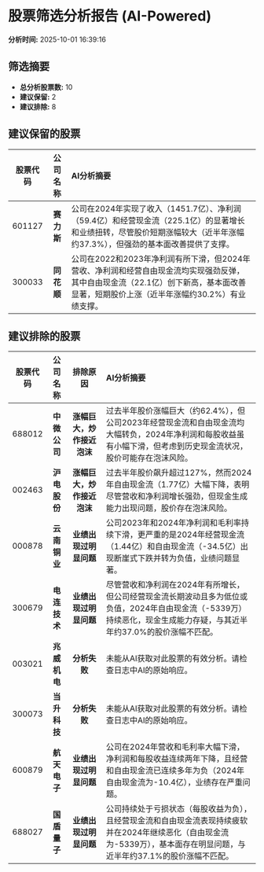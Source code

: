 # 股票筛选分析报告 (AI-Powered)

**分析时间:** 2025-10-01 16:39:16

## 筛选摘要

- **总分析股票数:** 10
- **建议保留:** 2
- **建议排除:** 8

## 建议保留的股票

| 股票代码 | 公司名称 | AI分析摘要 |
|:---:|:---:|:---|
| 601127 | **赛力斯** | 公司在2024年实现了收入（1451.7亿）、净利润（59.4亿）和经营现金流（225.1亿）的显著增长和业绩扭转，尽管股价短期涨幅较大（近半年涨幅约37.3%），但强劲的基本面改善提供了支撑。 |
| 300033 | **同花顺** | 公司在2022和2023年净利润有所下滑，但2024年营收、净利润和经营自由现金流均实现强劲反弹，其中自由现金流（22.1亿）创下新高，基本面改善显著，短期股价上涨（近半年涨幅约30.2%）有业绩支撑。 |

## 建议排除的股票

| 股票代码 | 公司名称 | 排除原因 | AI分析摘要 |
|:---:|:---:|:---:|:---|
| 688012 | **中微公司** | **涨幅巨大，炒作接近泡沫** | 过去半年股价涨幅巨大（约62.4%），但公司2023年经营现金流和自由现金流均大幅转负，2024年净利润和每股收益虽有小幅下滑，但考虑到历史现金流状况，股价可能存在泡沫风险。 |
| 002463 | **沪电股份** | **涨幅巨大，炒作接近泡沫** | 过去半年股价飙升超过127%，然而2024年自由现金流（1.77亿）大幅下降，表明尽管营收和净利润增长强劲，但现金生成能力出现问题，股价存在泡沫风险。 |
| 000878 | **云南铜业** | **业绩出现过明显问题** | 公司2023年和2024年净利润和毛利率持续下滑，更严重的是2024年经营现金流（1.44亿）和自由现金流（-34.5亿）出现断崖式下跌并转为负值，业绩问题显著。 |
| 300679 | **电连技术** | **业绩出现过明显问题** | 尽管营收和净利润在2024年有所增长，但公司经营现金流长期波动且多为低位或负值，2024年自由现金流（-5339万）持续恶化，现金生成能力存疑，与其近半年约37.0%的股价涨幅不匹配。 |
| 003021 | **兆威机电** | **分析失败** | 未能从AI获取对此股票的有效分析。请检查日志中AI的原始响应。 |
| 300073 | **当升科技** | **分析失败** | 未能从AI获取对此股票的有效分析。请检查日志中AI的原始响应。 |
| 600879 | **航天电子** | **业绩出现过明显问题** | 公司在2024年营收和毛利率大幅下滑，净利润和每股收益连续两年下降，且经营和自由现金流已连续多年为负（2024年自由现金流为-10.4亿），业绩存在严重问题。 |
| 688027 | **国盾量子** | **业绩出现过明显问题** | 公司持续处于亏损状态（每股收益为负），且经营现金流和自由现金流表现持续疲软并在2024年继续恶化（自由现金流为-5339万），基本面存在明显问题，与近半年约37.1%的股价涨幅不匹配。 |
